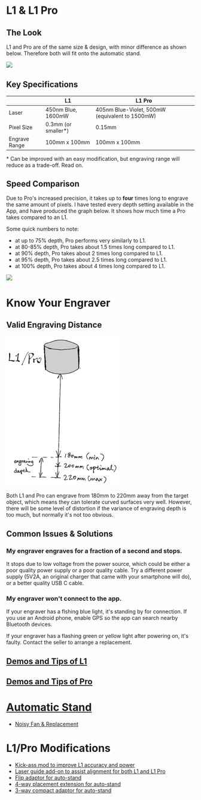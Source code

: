 # L1 & L1 Pro

## The Look
L1 and Pro are of the same size & design, with minor difference as shown below. Therefore both will fit onto the automatic stand. 

![](images/L1_vs_Pro.jpg)


## Key Specifications

|  | L1 | L1 Pro |
| ------ | ------ | ------ |
| Laser | 450nm Blue, 1600mW | 405nm Blue-Violet, 500mW (equivalent to 1500mW) |
| Pixel Size | 0.3mm (or smaller\*) | 0.15mm |
| Engrave Range|100mm x 100mm | 100mm x 100mm |

\* Can be improved with an easy modification, but engraving range will reduce as a trade-off. Read on.


## Speed Comparison

Due to Pro's increased precision, it takes up to **four** times long to engrave the same amount of pixels. I have tested every depth setting available in the App, and have produced the graph below. It shows how much time a Pro takes compared to an L1.

Some quick numbers to note:

* at up to 75% depth, Pro performs very similarly to L1.
* at 80-85% depth, Pro takes about 1.5 times long compared to L1.
* at 90% depth, Pro takes about 2 times long compared to L1.
* at 95% depth, Pro takes about 2.5 times long compared to L1.
* at 100% depth, Pro takes about 4 times long compared to L1.

<img src="images/pro_to_L1.png">


# Know Your Engraver

## Valid Engraving Distance

<img src="images/L1_Pro_engraving_depth.png" height="400px">

Both L1 and Pro can engrave from 180mm to 220mm away from the target object, which means they can tolerate curved surfaces very well.
However, there will be some level of distortion if the variance of engraving depth is too much, but normally it's not too obvious.

## Common Issues & Solutions

### My engraver engraves for a fraction of a second and stops.

It stops due to low voltage from the power source, which could be either a poor quality power supply or a poor quality cable. Try a different power supply (5V2A, an original charger that came with your smartphone will do), or a better quality USB C cable.

### My engraver won't connect to the app.

If your engraver has a flshing blue light, it's standing by for connection. If you use an Android phone, enable GPS so the app can search nearby Bluetooth devices.

If your engraver has a flashing green or yellow light after powering on, it's faulty. Contact the seller to arrange a replacement.

## [Demos and Tips of L1](L1.md)

## [Demos and Tips of Pro](Pro.md)

# [Automatic Stand](Auto_Stand.md)
* [Noisy Fan & Replacement](Auto_Stand.md#noisy-fan--replacement)

# L1/Pro Modifications
* [Kick-ass mod to improve L1 accuracy and power](/L1.md#kick-ass-modification-cheap--cheerful)
* [Laser guide add-on to assist alignment for both L1 and L1 Pro](/modifications.md#laser-guide-add-on-to-assist-alignment-for-both-l1-and-l1-pro)
* [Flip adaptor for auto-stand](/modifications.md#flip-adaptor-for-auto-stand)
* [4-way placement extension for auto-stand](/modifications.md#4-way-placement-extension-for-auto-stand)
* [3-way compact adaptor for auto-stand](/modifications.md#3-way-compact-adaptor-for-auto-stand)


